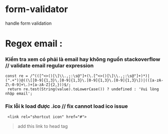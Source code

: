 # form-validator
handle form validation
# Regex email : 
### Kiểm tra xem có phải là email hay không  nguồn stackoverflow // validate email regular expression
```
const re = /^(([^<>()[\]\\.,;:\s@"]+(\.[^<>()[\]\\.,;:\s@"]+)*)|(".+"))@((\[[0-9]{1,3}\.[0-9]{1,3}\.[0-9]{1,3}\.[0-9]{1,3}\])|(([a-zA-Z\-0-9]+\.)+[a-zA-Z]{2,}))$/;
 return re.test(String(value).toLowerCase()) ? undefined : 'Vui lòng nhập email';
```
### Fix lỗi k load được .ico // fix cannot load ico issue
```
 <link rel="shortcut icon" href="#">
```
> add this link to head tag